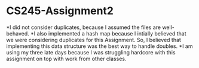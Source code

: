 # CS245-Assignment2

*I did not consider duplicates, because I assumed the files are well-behaved.
*I also implemented a hash map because I intially believed that we were considering duplicates for this Assignment. So, I believed
that implementing this data structure was the best way to handle doubles.
*I am using my three late days because I was struggling hardcore with this assignment on top with work from other classes.
